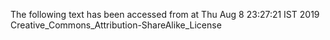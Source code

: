 The following text has been accessed from at Thu Aug 8 23:27:21 IST 2019
Creative_Commons_Attribution-ShareAlike_License
